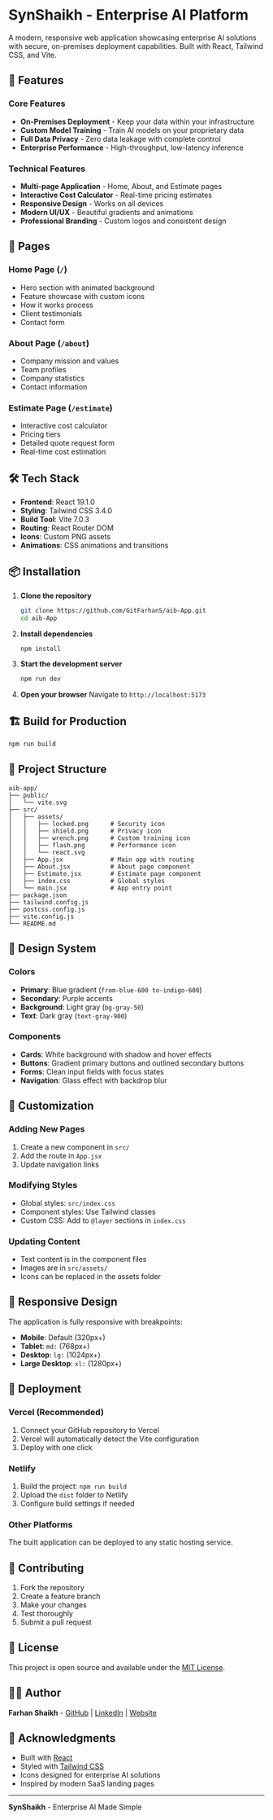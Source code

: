 # SynShaikh - Enterprise AI Platform

A modern, responsive web application showcasing enterprise AI solutions with secure, on-premises deployment capabilities. Built with React, Tailwind CSS, and Vite.

## 🌟 Features

### Core Features

- **On-Premises Deployment** - Keep your data within your infrastructure
- **Custom Model Training** - Train AI models on your proprietary data
- **Full Data Privacy** - Zero data leakage with complete control
- **Enterprise Performance** - High-throughput, low-latency inference

### Technical Features

- **Multi-page Application** - Home, About, and Estimate pages
- **Interactive Cost Calculator** - Real-time pricing estimates
- **Responsive Design** - Works on all devices
- **Modern UI/UX** - Beautiful gradients and animations
- **Professional Branding** - Custom logos and consistent design

## 🚀 Pages

### Home Page (`/`)

- Hero section with animated background
- Feature showcase with custom icons
- How it works process
- Client testimonials
- Contact form

### About Page (`/about`)

- Company mission and values
- Team profiles
- Company statistics
- Contact information

### Estimate Page (`/estimate`)

- Interactive cost calculator
- Pricing tiers
- Detailed quote request form
- Real-time cost estimation

## 🛠️ Tech Stack

- **Frontend**: React 19.1.0
- **Styling**: Tailwind CSS 3.4.0
- **Build Tool**: Vite 7.0.3
- **Routing**: React Router DOM
- **Icons**: Custom PNG assets
- **Animations**: CSS animations and transitions

## 📦 Installation

1. **Clone the repository**

   ```bash
   git clone https://github.com/GitFarhanS/aib-App.git
   cd aib-App
   ```
2. **Install dependencies**

   ```bash
   npm install
   ```
3. **Start the development server**

   ```bash
   npm run dev
   ```
4. **Open your browser**
   Navigate to `http://localhost:5173`

## 🏗️ Build for Production

```bash
npm run build
```

## 📁 Project Structure

```
aib-app/
├── public/
│   └── vite.svg
├── src/
│   ├── assets/
│   │   ├── locked.png      # Security icon
│   │   ├── shield.png      # Privacy icon
│   │   ├── wrench.png      # Custom training icon
│   │   ├── flash.png       # Performance icon
│   │   └── react.svg
│   ├── App.jsx             # Main app with routing
│   ├── About.jsx           # About page component
│   ├── Estimate.jsx        # Estimate page component
│   ├── index.css           # Global styles
│   └── main.jsx            # App entry point
├── package.json
├── tailwind.config.js
├── postcss.config.js
├── vite.config.js
└── README.md
```

## 🎨 Design System

### Colors

- **Primary**: Blue gradient (`from-blue-600 to-indigo-600`)
- **Secondary**: Purple accents
- **Background**: Light gray (`bg-gray-50`)
- **Text**: Dark gray (`text-gray-900`)

### Components

- **Cards**: White background with shadow and hover effects
- **Buttons**: Gradient primary buttons and outlined secondary buttons
- **Forms**: Clean input fields with focus states
- **Navigation**: Glass effect with backdrop blur

## 🔧 Customization

### Adding New Pages

1. Create a new component in `src/`
2. Add the route in `App.jsx`
3. Update navigation links

### Modifying Styles

- Global styles: `src/index.css`
- Component styles: Use Tailwind classes
- Custom CSS: Add to `@layer` sections in `index.css`

### Updating Content

- Text content is in the component files
- Images are in `src/assets/`
- Icons can be replaced in the assets folder

## 📱 Responsive Design

The application is fully responsive with breakpoints:

- **Mobile**: Default (320px+)
- **Tablet**: `md:` (768px+)
- **Desktop**: `lg:` (1024px+)
- **Large Desktop**: `xl:` (1280px+)

## 🚀 Deployment

### Vercel (Recommended)

1. Connect your GitHub repository to Vercel
2. Vercel will automatically detect the Vite configuration
3. Deploy with one click

### Netlify

1. Build the project: `npm run build`
2. Upload the `dist` folder to Netlify
3. Configure build settings if needed

### Other Platforms

The built application can be deployed to any static hosting service.

## 🤝 Contributing

1. Fork the repository
2. Create a feature branch
3. Make your changes
4. Test thoroughly
5. Submit a pull request

## 📄 License

This project is open source and available under the [MIT License](LICENSE).

## 👨‍💻 Author

**Farhan Shaikh** - [GitHub](https://github.com/GitFarhanS) | [LinkedIn](https://linkedin.com/in/farhanshaikh18) | [Website](https://farhanshaikh.uk)

## 🙏 Acknowledgments

- Built with [React](https://reactjs.org/)
- Styled with [Tailwind CSS](https://tailwindcss.com/)
- Icons designed for enterprise AI solutions
- Inspired by modern SaaS landing pages

---

**SynShaikh** - Enterprise AI Made Simple
